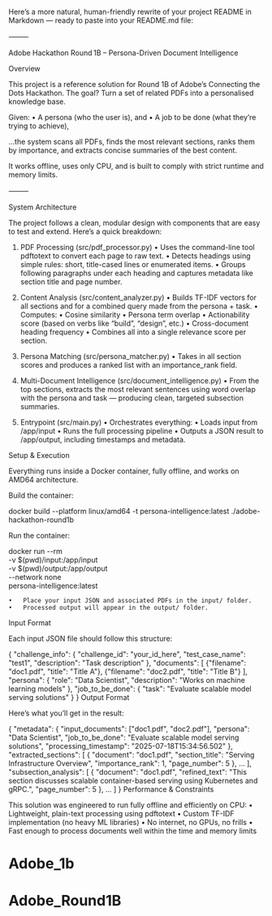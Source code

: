 Here’s a more natural, human-friendly rewrite of your project README in Markdown — ready to paste into your README.md file:

⸻

 Adobe Hackathon Round 1B – Persona-Driven Document Intelligence

 Overview

This project is a reference solution for Round 1B of Adobe’s Connecting the Dots Hackathon. The goal? Turn a set of related PDFs into a personalised knowledge base.

Given:
	•	A persona (who the user is), and
	•	A job to be done (what they’re trying to achieve),

…the system scans all PDFs, finds the most relevant sections, ranks them by importance, and extracts concise summaries of the best content.

It works offline, uses only CPU, and is built to comply with strict runtime and memory limits.

⸻

 System Architecture

The project follows a clean, modular design with components that are easy to test and extend. Here’s a quick breakdown:

1.  PDF Processing (src/pdf_processor.py)
	•	Uses the command-line tool pdftotext to convert each page to raw text.
	•	Detects headings using simple rules: short, title-cased lines or enumerated items.
	•	Groups following paragraphs under each heading and captures metadata like section title and page number.

2.  Content Analysis (src/content_analyzer.py)
	•	Builds TF-IDF vectors for all sections and for a combined query made from the persona + task.
	•	Computes:
	•	Cosine similarity
	•	Persona term overlap
	•	Actionability score (based on verbs like “build”, “design”, etc.)
	•	Cross-document heading frequency
	•	Combines all into a single relevance score per section.

3.  Persona Matching (src/persona_matcher.py)
	•	Takes in all section scores and produces a ranked list with an importance_rank field.

4. Multi-Document Intelligence (src/document_intelligence.py)
	•	From the top sections, extracts the most relevant sentences using word overlap with the persona and task — producing clean, targeted subsection summaries.

5.  Entrypoint (src/main.py)
	•	Orchestrates everything:
	•	Loads input from /app/input
	•	Runs the full processing pipeline
	•	Outputs a JSON result to /app/output, including timestamps and metadata.

Setup & Execution

Everything runs inside a Docker container, fully offline, and works on AMD64 architecture.

Build the container:

docker build --platform linux/amd64 -t persona-intelligence:latest ./adobe-hackathon-round1b

 Run the container:

docker run --rm \
  -v $(pwd)/input:/app/input \
  -v $(pwd)/output:/app/output \
  --network none \
  persona-intelligence:latest

	•	Place your input JSON and associated PDFs in the input/ folder.
	•	Processed output will appear in the output/ folder.
Input Format

Each input JSON file should follow this structure:

{
  "challenge_info": {
    "challenge_id": "your_id_here",
    "test_case_name": "test1",
    "description": "Task description"
  },
  "documents": [
    {"filename": "doc1.pdf", "title": "Title A"},
    {"filename": "doc2.pdf", "title": "Title B"}
  ],
  "persona": {
    "role": "Data Scientist",
    "description": "Works on machine learning models"
  },
  "job_to_be_done": {
    "task": "Evaluate scalable model serving solutions"
  }
}
Output Format

Here’s what you’ll get in the result:

{
  "metadata": {
    "input_documents": ["doc1.pdf", "doc2.pdf"],
    "persona": "Data Scientist",
    "job_to_be_done": "Evaluate scalable model serving solutions",
    "processing_timestamp": "2025-07-18T15:34:56.502"
  },
  "extracted_sections": [
    {
      "document": "doc1.pdf",
      "section_title": "Serving Infrastructure Overview",
      "importance_rank": 1,
      "page_number": 5
    },
    ...
  ],
  "subsection_analysis": [
    {
      "document": "doc1.pdf",
      "refined_text": "This section discusses scalable container-based serving using Kubernetes and gRPC.",
      "page_number": 5
    },
    ...
  ]
}
 Performance & Constraints

This solution was engineered to run fully offline and efficiently on CPU:
	•	Lightweight, plain-text processing using pdftotext
	•	Custom TF-IDF implementation (no heavy ML libraries)
	•	No internet, no GPUs, no frills
	•	Fast enough to process documents well within the time and memory limits
# Adobe_1b
# Adobe_Round1B
